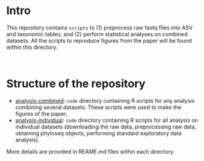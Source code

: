 # Intro
This repository contains `scripts` to (1) preprocess raw fastq files into ASV and taxonomic tables; and (2) perform statistical analyses on combined datasets. All the scripts to reproduce figures from the paper will be found within this directory.

<br/>

# Structure of the repository
- [analysis-combined](analysis-combined/): `code` directory containing R scripts for any analysis combining several datasets. These scripts were used to make the figures of the paper;
- [analysis-individual](analysis-individual/): `code` directory containing R scripts for all analysis on individual datasets (downloading the raw data, preprocessing raw data, obtaining phyloseq objects, performing standard exploratory data analysis).

More details are provided in REAME.md files within each directory.